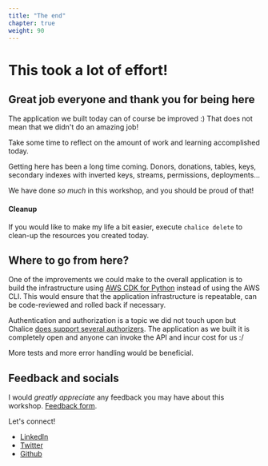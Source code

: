 ```yaml
---
title: "The end"
chapter: true
weight: 90
---
```


# This took a lot of effort! 
## Great job everyone and thank you for being here <i class="fas fa-heart"></i>

The application we built today can of course be improved :) That does not mean that we didn't do an amazing job!

Take some time to reflect on the amount of work and learning accomplished today.

Getting here has been a long time coming. Donors, donations, tables, keys, secondary indexes with inverted keys, 
streams, permissions, deployments...

We have done _so much_ in this workshop, and you should be proud of that!

#### Cleanup
If you would like to make my life a bit easier, execute `chalice delete` to clean-up the resources you created today.

## Where to go from here?

One of the improvements we could make to the overall application is to build the infrastructure using
[AWS CDK for Python](https://docs.aws.amazon.com/cdk/v2/guide/home.html) instead of using the AWS CLI. This would ensure 
that the application infrastructure is repeatable, can be code-reviewed and rolled back if necessary.

Authentication and authorization is a topic we did not touch upon but Chalice [does support several authorizers](https://aws.github.io/chalice/topics/authorizers.html).
The application as we built it is completely open and anyone can invoke the API and incur cost for us :/

More tests and more error handling would be beneficial.

## Feedback and socials

I would _greatly appreciate_ any feedback you may have about this workshop. [Feedback form](https://forms.gle/J5tkKYpqaSkE6vA4A).

Let's connect!
 - <a href="https://www.linkedin.com/in/ivica-kolenka%C5%A1-8b333895/" target="_blank">LinkedIn <i class="fab fa-linkedin"></i></a>
 - <a href="https://www.twitter.com/nekybrate" target="_blank">Twitter <i class="fab fa-twitter"></i></a>
 - <a href="https://www.github.com/ivica-k" target="_blank">Github <i class="fab fa-github"></i></a>